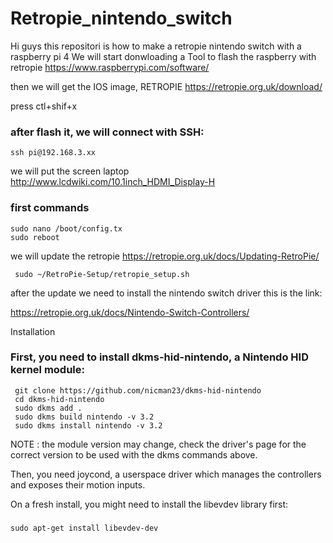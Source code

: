 # Retropie_nintendo_switch
Hi guys this repositori is how to make a retropie nintendo switch with a raspberry pi 4 
We will start donwloading a Tool to flash the raspberry with retropie 
https://www.raspberrypi.com/software/


then we will get the IOS image, RETROPIE 
https://retropie.org.uk/download/




 press ctl+shif+x



### after flash it, we will connect with SSH:
    ssh pi@192.168.3.xx



we will put the screen laptop 
http://www.lcdwiki.com/10.1inch_HDMI_Display-H


###  first commands 
    sudo nano /boot/config.tx
    sudo reboot 


we will update the retropie 
https://retropie.org.uk/docs/Updating-RetroPie/

     sudo ~/RetroPie-Setup/retropie_setup.sh



     
after the update we need to install the nintendo switch driver  this is the link:

https://retropie.org.uk/docs/Nintendo-Switch-Controllers/

Installation 
### First, you need to install dkms-hid-nintendo, a Nintendo HID kernel module:
     git clone https://github.com/nicman23/dkms-hid-nintendo
     cd dkms-hid-nintendo
     sudo dkms add .
     sudo dkms build nintendo -v 3.2
     sudo dkms install nintendo -v 3.2
NOTE : the module version may change, check the driver's page for the correct version to be used with the dkms commands above.

Then, you need joycond, a userspace driver which manages the controllers and exposes their motion inputs.

On a fresh install, you might need to install the libevdev library first:

### 
    sudo apt-get install libevdev-dev






